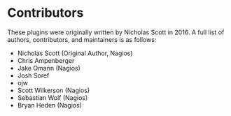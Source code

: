 Contributors
============

These plugins were originally written by Nicholas Scott in 2016. 
A full list of authors, contributors, and maintainers is as follows:

* Nicholas Scott (Original Author, Nagios)
* Chris Ampenberger
* Jake Omann (Nagios)
* Josh Soref
* ojw
* Scott Wilkerson (Nagios)
* Sebastian Wolf (Nagios)
* Bryan Heden (Nagios)
